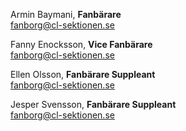 Armin Baymani, **Fanbärare**  
fanborg@cl-sektionen.se

Fanny Enocksson, **Vice Fanbärare**  
fanborg@cl-sektionen.se

Ellen Olsson, **Fanbärare Suppleant**  
fanborg@cl-sektionen.se

Jesper Svensson, **Fanbärare Suppleant**  
fanborg@cl-sektionen.se